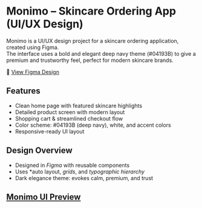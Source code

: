 # Monimo – Skincare Ordering App (UI/UX Design)

Monimo is a UI/UX design project for a skincare ordering application, created using Figma.  
The interface uses a bold and elegant deep navy theme (#04193B) to give a premium and trustworthy feel, perfect for modern skincare brands.

🔗 [View Figma Design](https://www.figma.com/design/jYh3NtFUUPe0k6ZovyKy4G/APLIKASI-MONIMO?node-id=1-13&t=4ZpOiLPYfU7syz38-1)

## Features
- Clean home page with featured skincare highlights
- Detailed product screen with modern layout
- Shopping cart & streamlined checkout flow
- Color scheme: #04193B (deep navy), white, and accent colors
- Responsive-ready UI layout

## Design Overview
- Designed in *Figma* with reusable components
- Uses *auto layout, *grids*, and *typographic hierarchy*
- Dark elegance theme: evokes calm, premium, and trust

## [Monimo UI Preview](monimo-preview.png)
